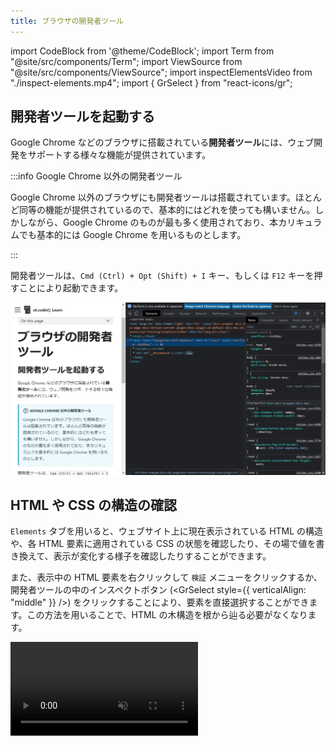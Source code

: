 ```yaml
---
title: ブラウザの開発者ツール
---
```


import CodeBlock from '@theme/CodeBlock';
import Term from "@site/src/components/Term";
import ViewSource from "@site/src/components/ViewSource";
import inspectElementsVideo from "./inspect-elements.mp4";
import { GrSelect } from "react-icons/gr";

## 開発者ツールを起動する

Google Chrome などのブラウザに搭載されている**開発者ツール**には、ウェブ開発をサポートする様々な機能が提供されています。

:::info Google Chrome 以外の開発者ツール

Google Chrome 以外のブラウザにも開発者ツールは搭載されています。ほとんど同等の機能が提供されているので、基本的にはどれを使っても構いません。しかしながら、Google Chrome のものが最も多く使用されており、本カリキュラムでも基本的には Google Chrome を用いるものとします。

:::

開発者ツールは、`Cmd (Ctrl) + Opt (Shift) + I` キー、もしくは `F12` キーを押すことにより起動できます。

![開発者ツールを起動した様子](open-inspector.png)

## HTML や CSS の構造の確認

`Elements` タブを用いると、ウェブサイト上に現在表示されている HTML の構造や、各 HTML 要素に適用されている CSS の状態を確認したり、その場で値を書き換えて、表示が変化する様子を確認したりすることができます。

また、表示中の HTML 要素を右クリックして `検証` メニューをクリックするか、開発者ツールの中のインスペクトボタン (<GrSelect style={{ verticalAlign: "middle" }} />) をクリックすることにより、要素を直接選択することができます。この方法を用いることで、HTML の木構造を根から辿る必要がなくなります。

<video src={inspectElementsVideo} muted autoPlay loop controls />

### 課題

あなたのお気に入りのニュースサイトの記事をひとつ選び、その中に現れる人物名を、 `Elements` タブの機能を用いて自分の名前に変えてみましょう。悪用厳禁です！

## デバッガ

**デバッガ** は、プログラムのバグを探し、解決するために役立つソフトウェアです。ブラウザの開発者ツールには、通常 JavaScript のデバッガが搭載されています。

デバッガを用いることで、プログラムが実行される様子を細かく観測することができます。次のプログラムで試してみましょう。

```html title="index.html"
<!doctype html>
<html lang="ja">
  <head>
    <meta charset="utf-8" />
    <title>Title</title>
  </head>
  <body>
    <div id="result"></div>
    <script src="./script.js"></script>
  </body>
</html>
```

```javascript title=script.js
function add(a, b) {
  return a + b;
}

let resultElement = document.getElementById("result");
let sum = add(3, 4);
resultElement.textContent = sum;
```

JavaScript のデバッガは主に `Sources` タブから用います。まずはこのタブを開き、サイドパネルに表示された `script.js` を開きましょう。

![デバッガでファイルを開く](./open-file-in-debugger.png)

続いて、5 行目の行番号が表示されている部分をクリックして**ブレークポイント**を設置します。この状態でブラウザを更新してみてください。

JavaScript の実行がブレークポイントを設定した地点に差し掛かると、プログラムの実行がデバッガにより一時停止されます。

:::info

上記のプログラムにおいて、ページの読み込みの完了時にはすでに JavaScript の実行が終わっています。このため、ブレークポイントを設置した行のプログラムは、ページを更新するまで再度実行されません。

:::

:::caution

下の画像の中の、緑色の四角で表示されている部分は、**これから実行されようとしている行**を表します。つまり、5 行目のプログラムは、この時点ではまだ実行されていません。

:::

![ブレークポイントの設置](./set-breakpoint.png)

続いて、**ステップ オーバー**ボタンを押します。ステップ オーバーは、現在の行を実行し、次の行に進む操作です。これにより、緑色の四角が 6 行目に移ります。

![ステップ オーバー](./step-over.png)

この状態で、`resultElement` の部分にマウスカーソルを乗せてみましょう。`resultElement` 変数の中身が表示されます。変数の値がオブジェクトの場合は、その内部を見ることもできます。おなじみの `textContent` プロパティなども存在していることが分かりますね。

![オブジェクトの中身を見る](./inspect-object.png)

次は、**ステップ イン**ボタンを押してみましょう。現在の行が関数呼び出しだった場合、実行が関数の中に移ります。

![ステップ イン](./step-in.png)

右側のパネルの `Call Stack` (**コール スタック**) 部分を見てみてください。ここには、現在実行されている関数が、どの順番で実行されているのかが表示されています。この場合は、`script.js` というファイルの 6 行目から `add` 関数が呼び出されていることが分かります。

![コール スタック](./call-stack.png)

最後に、**ステップ アウト**ボタンを押しましょう。このボタンを押すと、現在実行されている関数が最後まで実行され、呼び出し元の関数の実行に戻ります。

![ステップ アウト](./step-out.png)

:::tip `console.log`

デバッガを使わずに、`console.log` を使ってデバッグすることもできます。`console.log` は、ブラウザの開発者ツールの `Console` に値を出力する関数です。
以下のプログラムは `x` と `y` の和を出力するプログラムですが、`console.log` を使ってプログラムの実行中に値の変化を確認したり、エラーが発生した際に原因を特定することができます。

```javascript
let x = 5;
let y = 10;
let sum = x + y;
console.log("x + y = ", sum);
```

:::

### 課題

次のプログラムの 5 行目では、`add` 関数は 3 回実行されます。どのような順番で関数が呼び出されているか、デバッガを用いて確認してみてください。

```javascript title=script.js
function add(a, b) {
  return a + b;
}

let result = add(add(1, 2), add(3, 4));
document.write(result);
```
